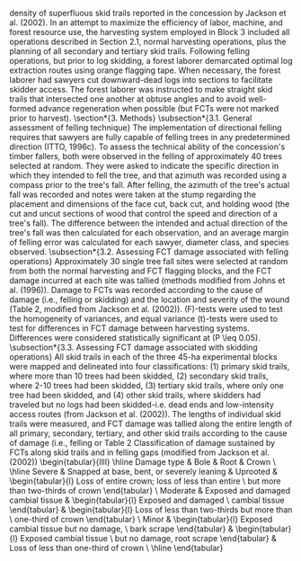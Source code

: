 density of superfluous skid trails reported in the concession by Jackson et al. (2002).
In an attempt to maximize the efficiency of labor, machine, and forest resource use, the harvesting system employed in Block 3 included all operations described in Section 2.1, normal harvesting operations, plus the planning of all secondary and tertiary skid trails. Following felling operations, but prior to log skidding, a forest laborer demarcated optimal log extraction routes using orange flagging tape. When necessary, the forest laborer had sawyers cut downward-dead logs into sections to facilitate skidder access. The forest laborer was instructed to make straight skid trails that intersected one another at obtuse angles and to avoid well-formed advance regeneration when possible (but FCTs were not marked prior to harvest).
\section*{3. Methods}
\subsection*{3.1. General assessment of felling technique}
The implementation of directional felling requires that sawyers are fully capable of felling trees in any predetermined direction (ITTO, 1996c). To assess the technical ability of the concession's timber fallers, both were observed in the felling of approximately 40 trees selected at random. They were asked to indicate the specific direction in which they intended to fell the tree, and that azimuth was recorded using a compass prior to the tree's fall. After felling, the azimuth of the tree's actual fall was recorded and notes were taken at the stump regarding the placement and dimensions of the face cut, back cut, and holding wood (the cut and uncut sections of wood that control the speed and direction of a tree's fall). The difference between the intended and actual direction of the tree's fall was then calculated for each observation, and an average margin of felling error was calculated for each sawyer, diameter class, and species observed.
\subsection*{3.2. Assessing FCT damage associated with felling operations}
Approximately 30 single tree fall sites were selected at random from both the normal harvesting and FCT flagging blocks, and the FCT damage incurred at each site was tallied (methods modified from Johns et al. (1996)). Damage to FCTs was recorded according to the cause of damage (i.e., felling or skidding) and the location and severity of the wound (Table 2, modified from Jackson et al. (2002)). \(F\)-tests were used to test the homogeneity of variances, and equal variance \(t\)-tests were used to test for differences in FCT damage between harvesting systems. Differences were considered statistically significant at \(P \leq 0.05\).
\subsection*{3.3. Assessing FCT damage associated with skidding operations}
All skid trails in each of the three 45-ha experimental blocks were mapped and delineated into four classifications: (1) primary skid trails, where more than 10 trees had been skidded, (2) secondary skid trails, where 2-10 trees had been skidded, (3) tertiary skid trails, where only one tree had been skidded, and (4) other skid trails, where skidders had traveled but no logs had been skidded-i.e. dead ends and low-intensity access routes (from Jackson et al. (2002)). The lengths of individual skid trails were measured, and FCT damage was tallied along the entire length of all primary, secondary, tertiary, and other skid trails according to the cause of damage (i.e., felling or
Table 2
Classification of damage sustained by FCTs along skid trails and in felling gaps (modified from Jackson et al. (2002))
\begin{tabular}{llll}
\hline Damage type & Bole & Root & Crown \\
\hline Severe & Snapped at base, bent, or severely leaning & Uprooted & \begin{tabular}{l} 
Loss of entire crown; loss of less than entire \\
but more than two-thirds of crown
\end{tabular} \\
Moderate & Exposed and damaged cambial tissue & \begin{tabular}{l} 
Exposed and damaged \\
cambial tissue
\end{tabular} & \begin{tabular}{l} 
Loss of less than two-thirds but more than \\
one-third of crown
\end{tabular} \\
Minor & \begin{tabular}{l} 
Exposed cambial tissue but no damage, \\
bark scrape
\end{tabular} & \begin{tabular}{l} 
Exposed cambial tissue \\
but no damage, root scrape
\end{tabular} & Loss of less than one-third of crown \\
\hline
\end{tabular}